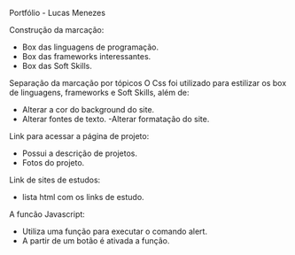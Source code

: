 Portfólio - Lucas Menezes

Construção da marcação:

- Box das linguagens de programação.
- Box das frameworks interessantes.
- Box das Soft Skills.

Separação da marcação por tópicos
O Css foi utilizado para estilizar os box de linguagens, frameworks e
Soft Skills, além de:

- Alterar a cor do background do site.
- Alterar fontes de texto.
-Alterar formatação do site.



Link para acessar a página de projeto:
- Possui a descrição de projetos.
- Fotos do projeto.

Link de sites de estudos:
- lista html com os links de estudo.



A funcão Javascript:
- Utiliza uma função para executar o comando alert.
- A partir de um botão é ativada a função.

